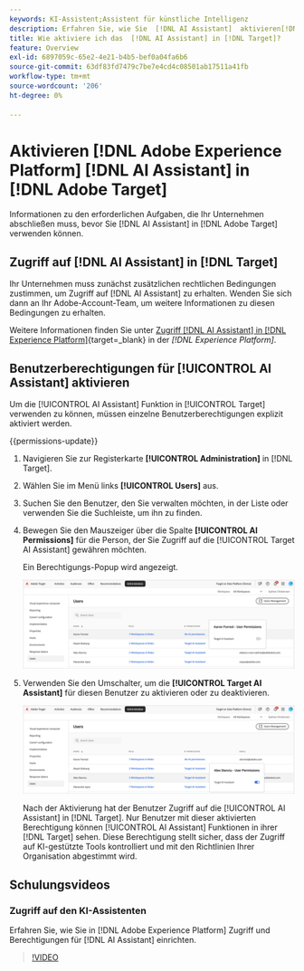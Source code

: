```yaml
---
keywords: KI-Assistent;Assistent für künstliche Intelligenz
description: Erfahren Sie, wie Sie  [!DNL AI Assistant]  aktivieren[!DNL &#x200B; Adobe Target].
title: Wie aktiviere ich das  [!DNL AI Assistant] in [!DNL Target]?
feature: Overview
exl-id: 6897059c-65e2-4e21-b4b5-bef0a04fa6b6
source-git-commit: 63df83fd7479c7be7e4cd4c08501ab17511a41fb
workflow-type: tm+mt
source-wordcount: '206'
ht-degree: 0%

---
```


# Aktivieren [!DNL Adobe Experience Platform] [!DNL AI Assistant] in [!DNL Adobe Target]

Informationen zu den erforderlichen Aufgaben, die Ihr Unternehmen abschließen muss, bevor Sie [!DNL AI Assistant] in [!DNL Adobe Target] verwenden können.

## Zugriff auf [!DNL AI Assistant] in [!DNL Target]

Ihr Unternehmen muss zunächst zusätzlichen rechtlichen Bedingungen zustimmen, um Zugriff auf [!DNL AI Assistant] zu erhalten. Wenden Sie sich dann an Ihr Adobe-Account-Team, um weitere Informationen zu diesen Bedingungen zu erhalten.

Weitere Informationen finden Sie unter [Zugriff [!DNL AI Assistant] in [!DNL Experience Platform]](https://experienceleague.adobe.com/de/docs/experience-platform/ai-assistant/access){target=_blank} in der *[!DNL Experience Platform]*.

## Benutzerberechtigungen für [!UICONTROL AI Assistant] aktivieren

Um die [!UICONTROL AI Assistant] Funktion in [!UICONTROL Target] verwenden zu können, müssen einzelne Benutzerberechtigungen explizit aktiviert werden.

{{permissions-update}}

1. Navigieren Sie zur Registerkarte **[!UICONTROL Administration]** in [!DNL Target].
1. Wählen Sie im Menü links **[!UICONTROL Users]** aus.
1. Suchen Sie den Benutzer, den Sie verwalten möchten, in der Liste oder verwenden Sie die Suchleiste, um ihn zu finden.
1. Bewegen Sie den Mauszeiger über die Spalte **[!UICONTROL AI Permissions]** für die Person, der Sie Zugriff auf die [!UICONTROL Target AI Assistant] gewähren möchten.

   Ein Berechtigungs-Popup wird angezeigt.

   ![Einstellungen des KI-Assistenten](/help/main/c-intro/assets/ai-pop-up2.png)

1. Verwenden Sie den Umschalter, um die **[!UICONTROL Target AI Assistant]** für diesen Benutzer zu aktivieren oder zu deaktivieren.

   ![Popup mit Berechtigungen für KI-Assistenten](/help/main/c-intro/assets/ai-pop-up.png)

   Nach der Aktivierung hat der Benutzer Zugriff auf die [!UICONTROL AI Assistant] in [!DNL Target]. Nur Benutzer mit dieser aktivierten Berechtigung können [!UICONTROL AI Assistant] Funktionen in ihrer [!DNL Target] sehen. Diese Berechtigung stellt sicher, dass der Zugriff auf KI-gestützte Tools kontrolliert und mit den Richtlinien Ihrer Organisation abgestimmt wird.

## Schulungsvideos

### Zugriff auf den KI-Assistenten

Erfahren Sie, wie Sie in [!DNL Adobe Experience Platform] Zugriff und Berechtigungen für [!DNL AI Assistant] einrichten.

>[!VIDEO](https://video.tv.adobe.com/v/3436470/?learn=on&#x26;enablevpops)
